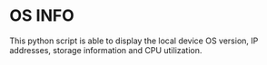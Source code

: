 # OS INFO

This python script is able to display the local device OS version, IP addresses, storage information and CPU utilization.
